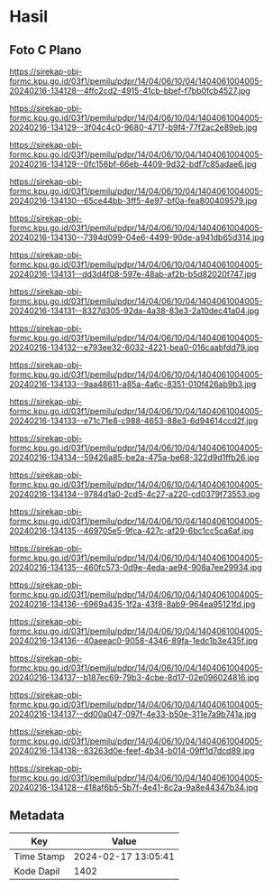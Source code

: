 # Hasil

## Foto C Plano

https://sirekap-obj-formc.kpu.go.id/03f1/pemilu/pdpr/14/04/06/10/04/1404061004005-20240216-134128--4ffc2cd2-4915-41cb-bbef-f7bb0fcb4527.jpg

https://sirekap-obj-formc.kpu.go.id/03f1/pemilu/pdpr/14/04/06/10/04/1404061004005-20240216-134129--3f04c4c0-9680-4717-b9f4-77f2ac2e89eb.jpg

https://sirekap-obj-formc.kpu.go.id/03f1/pemilu/pdpr/14/04/06/10/04/1404061004005-20240216-134129--0fc156bf-66eb-4409-9d32-bdf7c85adae6.jpg

https://sirekap-obj-formc.kpu.go.id/03f1/pemilu/pdpr/14/04/06/10/04/1404061004005-20240216-134130--65ce44bb-3ff5-4e97-bf0a-fea800409579.jpg

https://sirekap-obj-formc.kpu.go.id/03f1/pemilu/pdpr/14/04/06/10/04/1404061004005-20240216-134130--7394d099-04e6-4499-90de-a941db65d314.jpg

https://sirekap-obj-formc.kpu.go.id/03f1/pemilu/pdpr/14/04/06/10/04/1404061004005-20240216-134131--dd3d4f08-597e-48ab-af2b-b5d82020f747.jpg

https://sirekap-obj-formc.kpu.go.id/03f1/pemilu/pdpr/14/04/06/10/04/1404061004005-20240216-134131--8327d305-92da-4a38-83e3-2a10dec41a04.jpg

https://sirekap-obj-formc.kpu.go.id/03f1/pemilu/pdpr/14/04/06/10/04/1404061004005-20240216-134132--e793ee32-6032-4221-bea0-016caabfdd79.jpg

https://sirekap-obj-formc.kpu.go.id/03f1/pemilu/pdpr/14/04/06/10/04/1404061004005-20240216-134133--9aa48611-a85a-4a6c-8351-010f426ab9b3.jpg

https://sirekap-obj-formc.kpu.go.id/03f1/pemilu/pdpr/14/04/06/10/04/1404061004005-20240216-134133--e71c71e8-c988-4653-88e3-6d94614ccd2f.jpg

https://sirekap-obj-formc.kpu.go.id/03f1/pemilu/pdpr/14/04/06/10/04/1404061004005-20240216-134134--59426a85-be2a-475a-be68-322d9d1ffb26.jpg

https://sirekap-obj-formc.kpu.go.id/03f1/pemilu/pdpr/14/04/06/10/04/1404061004005-20240216-134134--9784d1a0-2cd5-4c27-a220-cd0379f73553.jpg

https://sirekap-obj-formc.kpu.go.id/03f1/pemilu/pdpr/14/04/06/10/04/1404061004005-20240216-134135--469705e5-9fca-427c-af29-6bc1cc5ca6af.jpg

https://sirekap-obj-formc.kpu.go.id/03f1/pemilu/pdpr/14/04/06/10/04/1404061004005-20240216-134135--460fc573-0d9e-4eda-ae94-908a7ee29934.jpg

https://sirekap-obj-formc.kpu.go.id/03f1/pemilu/pdpr/14/04/06/10/04/1404061004005-20240216-134136--6969a435-1f2a-43f8-8ab9-964ea95121fd.jpg

https://sirekap-obj-formc.kpu.go.id/03f1/pemilu/pdpr/14/04/06/10/04/1404061004005-20240216-134136--40aeeac0-9058-4346-89fa-1edc1b3e435f.jpg

https://sirekap-obj-formc.kpu.go.id/03f1/pemilu/pdpr/14/04/06/10/04/1404061004005-20240216-134137--b187ec69-79b3-4cbe-8d17-02e096024816.jpg

https://sirekap-obj-formc.kpu.go.id/03f1/pemilu/pdpr/14/04/06/10/04/1404061004005-20240216-134137--dd00a047-097f-4e33-b50e-311e7a9b741a.jpg

https://sirekap-obj-formc.kpu.go.id/03f1/pemilu/pdpr/14/04/06/10/04/1404061004005-20240216-134138--83263d0e-feef-4b34-b014-09ff1d7dcd89.jpg

https://sirekap-obj-formc.kpu.go.id/03f1/pemilu/pdpr/14/04/06/10/04/1404061004005-20240216-134128--418af6b5-5b7f-4e41-8c2a-9a8e44347b34.jpg


## Metadata

| Key        | Value               |
| ---------- | ------------------- |
| Time Stamp | 2024-02-17 13:05:41 |
| Kode Dapil | 1402                |



